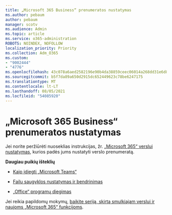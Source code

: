 ```yaml
---
title: „Microsoft 365 Business“ prenumeratos nustatymas
ms.author: pebaum
author: pebaum
manager: scotv
ms.audience: Admin
ms.topic: article
ms.service: o365-administration
ROBOTS: NOINDEX, NOFOLLOW
localization_priority: Priority
ms.collection: Adm_O365
ms.custom:
- "9002444"
- "4776"
ms.openlocfilehash: 43c078a6aed2582196e90b4da38859ceec06014a268dd31e6d8ba381cc45f4a9
ms.sourcegitcommit: b5f7da89a650d2915dc652449623c78be6247175
ms.translationtype: MT
ms.contentlocale: lt-LT
ms.lasthandoff: 08/05/2021
ms.locfileid: "54085920"
---
```

# <a name="set-up-a-microsoft-365-business-subscription"></a>„Microsoft 365 Business“ prenumeratos nustatymas

Jei norite peržiūrėti nuoseklias instrukcijas, žr. [„Microsoft 365“ verslui nustatymas](https://docs.microsoft.com/microsoft-365/admin/setup/setup?view=o365-worldwide), kurios padės jums nustatyti verslo prenumeratą. 

**Daugiau puikių išteklių**

- [Kaip įdiegti „Microsoft Teams“](https://docs.microsoft.com/microsoftteams/how-to-roll-out-teams?toc=%2Foffice365%2Fadmin%2Ftoc.json&bc=%2Foffice365%2Fadmin%2Fbreadcrumb%2Ftoc.json&view=o365-worldwide)

- [Failų saugyklos nustatymas ir bendrinimas](https://docs.microsoft.com/microsoft-365/admin/setup/set-up-file-storage-and-sharing?view=o365-worldwide)

- [„Office“ programų diegimas](https://docs.microsoft.com/microsoft-365/admin/setup/install-applications?view=o365-worldwide)

Jei reikia papildomų mokymų, [baikite seriją, skirtą smulkiajam verslui ir naujoms „Microsoft 365“ funkcijoms](https://support.office.com/article/set-up-your-small-business-6ab4bbcd-79cf-4000-a0bd-d42ce4d12816).
